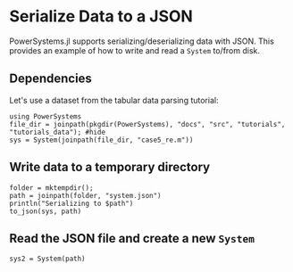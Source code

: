 # Serialize Data to a JSON

PowerSystems.jl supports serializing/deserializing data with JSON. This provides an example of how to write and read a `System` to/from disk.

## Dependencies

Let's use a dataset from the tabular data parsing tutorial:

```@repl serialize_data
using PowerSystems
file_dir = joinpath(pkgdir(PowerSystems), "docs", "src", "tutorials", "tutorials_data"); #hide 
sys = System(joinpath(file_dir, "case5_re.m"))
```

## Write data to a temporary directory

```@repl serialize_data
folder = mktempdir();
path = joinpath(folder, "system.json")
println("Serializing to $path")
to_json(sys, path)
```

## Read the JSON file and create a new `System`

```@repl serialize_data
sys2 = System(path)
```
